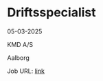 # Driftsspecialist
05-03-2025

KMD A/S

Aalborg

Job URL: [link](https://jobs.kmd.net/default/job/Aalborg-Driftsspecialist-9000/1178243301/?utm_source=jobindex)


